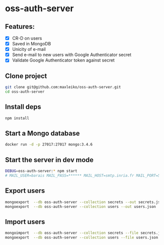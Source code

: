 oss-auth-server
===

## Features:
 - [x] CR-D on users
 - [x] Saved in MongoDB
 - [x] Unicity of e-mail
 - [x] Send e-mail to new users with Google Authenticator secret
 - [x] Validate Google Authenticator token against secret

## Clone project
```sh
git clone git@github.com:maxleiko/oss-auth-server.git
cd oss-auth-server
```

## Install deps
```sh
npm install
```

## Start a Mongo database
```sh
docker run -d -p 27017:27017 mongo:3.4.6
```

## Start the server in dev mode
```sh
DEBUG=oss-auth-server:* npm start
# MAIL_USER=barais MAIL_PASS=****** MAIL_HOST=smtp.inria.fr MAIL_PORT=587  DEBUG=oss-auth-server:* node ./bin/www 
```


## Export users
```sh
mongoexport  --db oss-auth-server --collection secrets --out secrets.json
mongoexport  --db oss-auth-server --collection users --out users.json
```


## Import users
```sh
mongoimport  --db oss-auth-server --collection secrets --file secrets.json
mongoexport  --db oss-auth-server --collection users --file users.json
```


